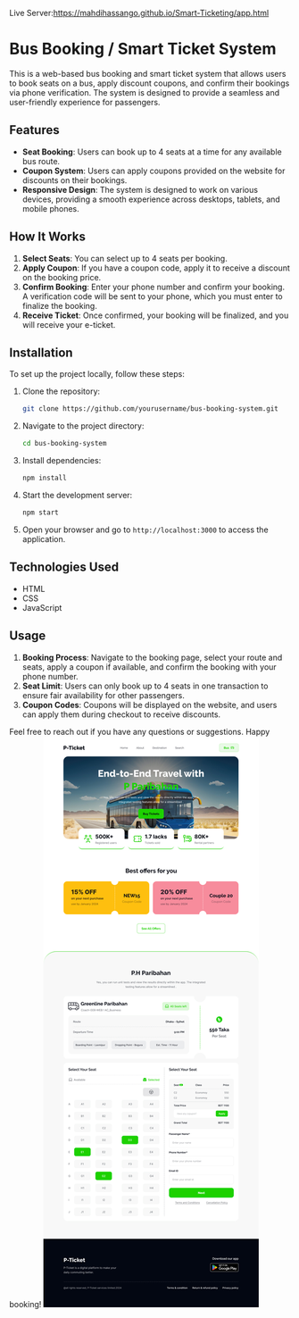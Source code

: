 Live Server:https://mahdihassango.github.io/Smart-Ticketing/app.html
# Bus Booking / Smart Ticket System

This is a web-based bus booking and smart ticket system that allows users to book seats on a bus, apply discount coupons, and confirm their bookings via phone verification. The system is designed to provide a seamless and user-friendly experience for passengers.

## Features

- **Seat Booking**: Users can book up to 4 seats at a time for any available bus route.
- **Coupon System**: Users can apply coupons provided on the website for discounts on their bookings.
- **Responsive Design**: The system is designed to work on various devices, providing a smooth experience across desktops, tablets, and mobile phones.

## How It Works


1. **Select Seats**: You can select up to 4 seats per booking.
2. **Apply Coupon**: If you have a coupon code, apply it to receive a discount on the booking price.
3. **Confirm Booking**: Enter your phone number and confirm your booking. A verification code will be sent to your phone, which you must enter to finalize the booking.
4. **Receive Ticket**: Once confirmed, your booking will be finalized, and you will receive your e-ticket.

## Installation

To set up the project locally, follow these steps:

1. Clone the repository:
    ```bash
    git clone https://github.com/yourusername/bus-booking-system.git
    ```

2. Navigate to the project directory:
    ```bash
    cd bus-booking-system
    ```

3. Install dependencies:
    ```bash
    npm install
    ```

4. Start the development server:
    ```bash
    npm start
    ```

5. Open your browser and go to `http://localhost:3000` to access the application.

## Technologies Used

-  HTML
-  CSS
-   JavaScript
  

## Usage

1. **Booking Process**: Navigate to the booking page, select your route and seats, apply a coupon if available, and confirm the booking with your phone number.
2. **Seat Limit**: Users can only book up to 4 seats in one transaction to ensure fair availability for other passengers.
3. **Coupon Codes**: Coupons will be displayed on the website, and users can apply them during checkout to receive discounts.



Feel free to reach out if you have any questions or suggestions. Happy booking!
<img src="./Landing Page Design.jpg" />



